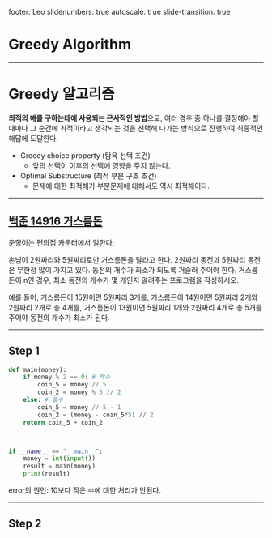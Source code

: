 footer: Leo
slidenumbers: true
autoscale: true
slide-transition: true

# Greedy Algorithm

---

# Greedy 알고리즘

**최적의 해를 구하는데에 사용되는 근사적인 방법**으로, 여러 경우 중 하나를 결정해야 할 때마다 그 순간에 최적이라고 생각되는 것을 선택해 나가는 방식으로 진행하여 최종적인 해답에 도달한다.

- Greedy choice property (탐욕 선택 조건)
  - 앞의 선택이 이후의 선택에 영향을 주지 않는다.
- Optimal Substructure (최적 부분 구조 조건)
  - 문제에 대한 최적해가 부분문제에 대해서도 역시 최적해이다.



----

## [백준 14916 거스름돈](https://www.acmicpc.net/problem/14916)



 춘향이는 편의점 카운터에서 일한다.

손님이 2원짜리와 5원짜리로만 거스름돈을 달라고 한다. 2원짜리 동전과 5원짜리 동전은 무한정 많이 가지고 있다. 동전의 개수가 최소가 되도록 거슬러 주어야 한다. 거스름돈이 n인 경우, 최소 동전의 개수가 몇 개인지 알려주는 프로그램을 작성하시오.

예를 들어, 거스름돈이 15원이면 5원짜리 3개를, 거스름돈이 14원이면 5원짜리 2개와 2원짜리 2개로 총 4개를, 거스름돈이 13원이면 5원짜리 1개와 2원짜리 4개로 총 5개를 주어야 동전의 개수가 최소가 된다.

---

## Step 1

```python
def main(money):
    if money % 2 == 0: # 짝수
        coin_5 = money // 5
        coin_2 = money % 5 // 2
    else: # 홀수
        coin_5 = money // 5 - 1
        coin_2 = (money - coin_5*5) // 2
    return coin_5 + coin_2



if __name__ == "__main__":
    money = int(input())
    result = main(money)
    print(result)
```

error의 원인: 10보다 작은 수에 대한 처리가 안된다.

---

## Step 2

```python

```



